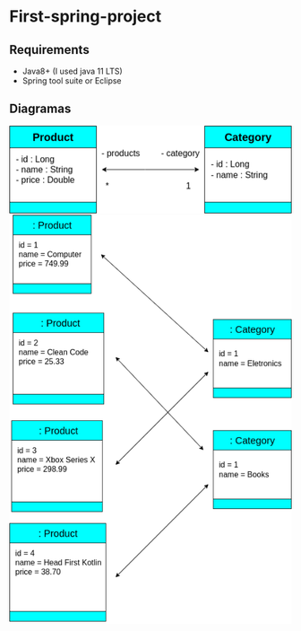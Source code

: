 # First-spring-project
## Requirements
- Java8+ (I used java 11 LTS)
- Spring tool suite or Eclipse
## Diagramas
![UML Conceptual](conceptual.drawio.png)
![UML Instance](instance.drawio.png)
